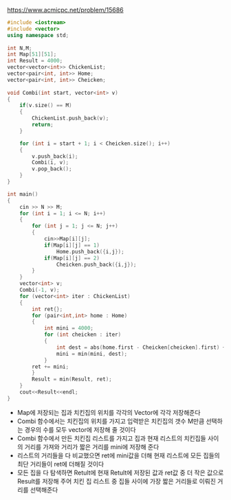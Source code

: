 https://www.acmicpc.net/problem/15686
```C++
#include <iostream>
#include <vector>
using namespace std;
  
int N,M;
int Map[51][51];
int Result = 4000;
vector<vector<int>> ChickenList;
vector<pair<int, int>> Home;
vector<pair<int, int>> Cheicken;
  
void Combi(int start, vector<int> v)
{
	if(v.size() == M)
	{
		ChickenList.push_back(v);
		return;
	}

	for (int i = start + 1; i < Cheicken.size(); i++)
	{
		v.push_back(i);
		Combi(i, v);
		v.pop_back();
	}
} 

int main()
{
	cin >> N >> M;
	for (int i = 1; i <= N; i++)
	{
		for (int j = 1; j <= N; j++)
		{
			cin>>Map[i][j];
			if(Map[i][j] == 1)
				Home.push_back({i,j});
			if(Map[i][j] == 2)
				Cheicken.push_back({i,j});
		}
	}
	vector<int> v;
	Combi(-1, v);
	for (vector<int> iter : ChickenList)
	{
		int ret{};
		for (pair<int,int> home : Home)
		{
			int mini = 4000;
			for (int cheicken : iter)
			{
				int dest = abs(home.first - Cheicken[cheicken].first) + abs(home.second - Cheicken[cheicken].second);
				mini = min(mini, dest);
			}
		ret += mini;
		}
		Result = min(Result, ret);
	}
	cout<<Result<<endl;
}
```
- Map에 저장되는 집과 치킨집의 위치를 각각의 Vector에 각각 저장해준다
- Combi 함수에서는 치킨집의 위치를 가지고 입력받은 치킨집의 갯수 M만큼 선택하는 경우의 수를 모두 vector에 저장해 줄 것이다
- Combi 함수에서 만든 치킨집 리스트를 가지고 집과 현재 리스트의 치킨집들 사이의 거리를 가져와 거리가 짧은 거리를 mini에 저장해 준다
- 리스트의 거리들을 다 비교했으면 ret에 mini값을 더해 현재 리스트에 모든 집들의 최단 거리들이 ret에 더해질 것이다
- 모든 집을 다 탐색하면 Retult에 현재 Retult에 저장된 값과 ret값 중 더 작은 값으로 Result를 저장해 주어 치킨 집 리스트 중 집들 사이에 가장 짧은 거리들로 이뤄진 거리를 선택해준다